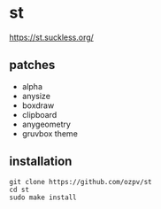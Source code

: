 # st
https://st.suckless.org/

## patches
- alpha
- anysize
- boxdraw
- clipboard
- anygeometry
- gruvbox theme

## installation
```
git clone https://github.com/ozpv/st
cd st
sudo make install
```
